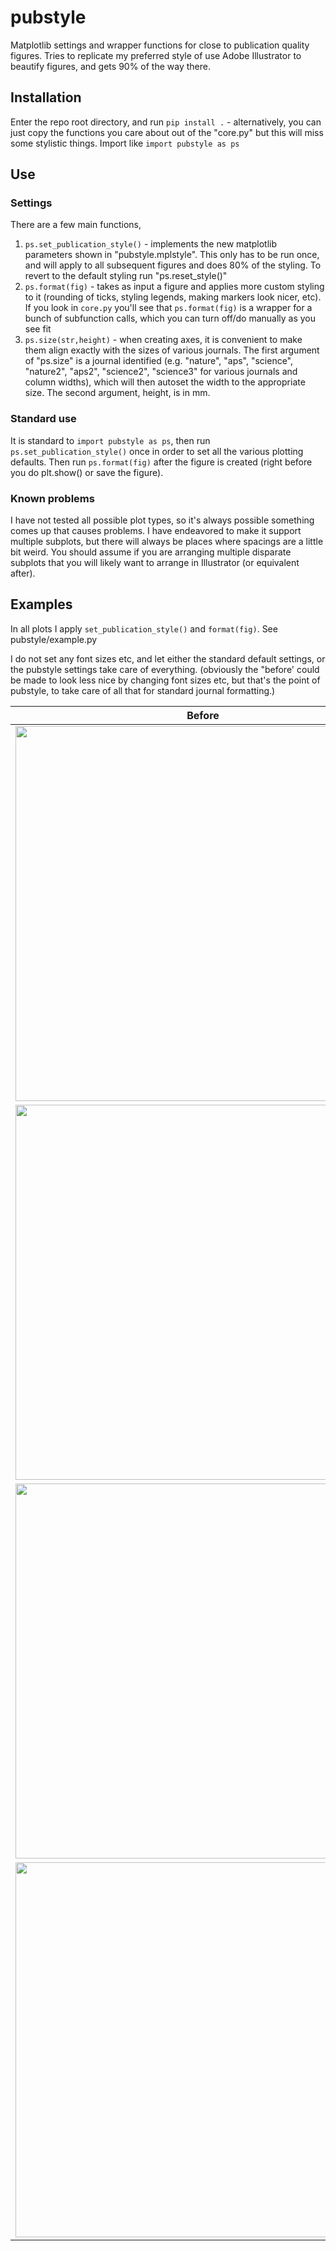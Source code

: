 # pubstyle
Matplotlib settings and wrapper functions for close to publication quality figures. Tries to replicate my preferred style of use Adobe Illustrator to beautify figures, and gets 90% of the way there.

## Installation
Enter the repo root directory, and run ```pip install .``` - alternatively, you can just copy the functions you care about out of the "core.py" but this will miss some stylistic things. Import like ```import pubstyle as ps```

## Use

### Settings
There are a few main functions, 
1. ```ps.set_publication_style()``` - implements the new matplotlib parameters shown in "pubstyle.mplstyle". This only has to be run once, and will apply to all subsequent figures and does 80% of the styling. To revert to the default styling run "ps.reset_style()"
2. ```ps.format(fig)``` - takes as input a figure and applies more custom styling to it (rounding of ticks, styling legends, making markers look nicer, etc). If you look in ```core.py``` you'll see that ```ps.format(fig)``` is a wrapper for a bunch of subfunction calls, which you can turn off/do manually as you see fit
3. ```ps.size(str,height)``` - when creating axes, it is convenient to make them align exactly with the sizes of various journals. The first argument of "ps.size" is a journal identified (e.g. "nature", "aps", "science", "nature2", "aps2", "science2", "science3" for various journals and column widths), which will then autoset the width to the appropriate size. The second argument, height, is in mm.

### Standard use
It is standard to ```import pubstyle as ps```, then run ```ps.set_publication_style()``` once in order to set all the various plotting defaults. Then run ```ps.format(fig)``` after the figure is created (right before you do plt.show() or save the figure).

### Known problems
I have not tested all possible plot types, so it's always possible something comes up that causes problems. I have endeavored to make it support multiple subplots, but there will always be places where spacings are a little bit weird. You should assume if you are arranging multiple disparate subplots that you will likely want to arrange in Illustrator (or equivalent after).

## Examples
In all plots I apply ```set_publication_style()``` and ```format(fig)```. See pubstyle/example.py

I do not set any font sizes etc, and let either the standard default settings, or the pubstyle settings take care of everything. (obviously the "before' could be made to look less nice by changing font sizes etc, but that's the point of pubstyle, to take care of all that for standard journal formatting.)

| Before | After |
|--------|-------|
| <img src="https://github.com/user-attachments/assets/411995a2-0a71-4a36-8bef-a80b7c066f35" height="600"/> | <img src="https://github.com/user-attachments/assets/fd64be1d-1880-4687-8ac3-4c2299ac9b72" height="600"/> |
| <img src="https://github.com/user-attachments/assets/af3a9d42-0304-411a-b068-42e0dae3714c" height="600"/> | <img src="https://github.com/user-attachments/assets/87a4acc1-9fb1-4561-b5c2-913535f485f7" height="600"/>|
| <img src="https://github.com/user-attachments/assets/1135a7ee-429d-46f0-8058-29de575a92a2" height="600"/> | <img src="https://github.com/user-attachments/assets/f5970a82-46c9-4ec8-8cc8-fcde077fad46" height="600"/>
 | <img src="https://github.com/user-attachments/assets/fb3643d9-28b5-40db-85f6-3b87b28b9272" height="600"/> | <img src="https://github.com/user-attachments/assets/0e005a46-fa24-4e13-bc98-addb996a53a6" height="600" /> | 





